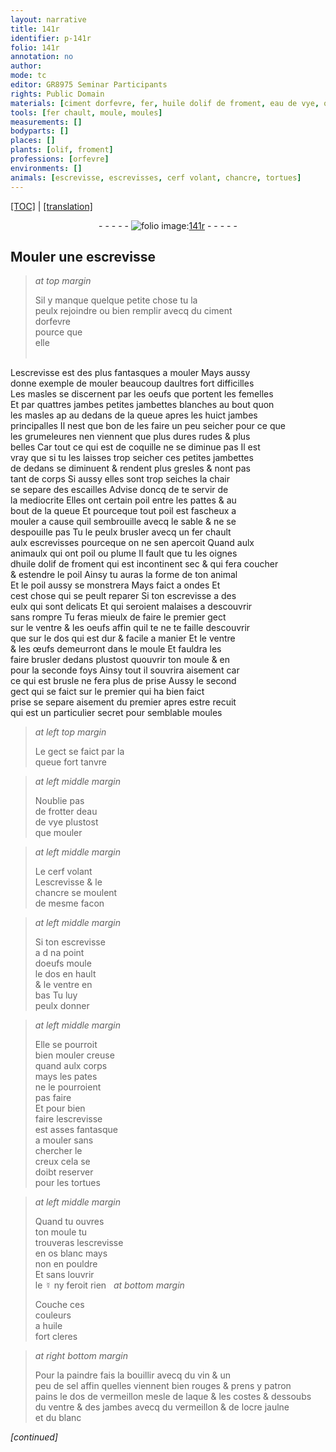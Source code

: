 ```yaml
---
layout: narrative
title: 141r
identifier: p-141r
folio: 141r
annotation: no
author:
mode: tc
editor: GR8975 Seminar Participants
rights: Public Domain
materials: [ciment dorfevre, fer, huile dolif de froment, eau de vye, os blanc, ☿, huile, vin, sel, vermeillon, laque, ocre jaulne, blanc]
tools: [fer chault, moule, moules]
measurements: []
bodyparts: []
places: []
plants: [olif, froment]
professions: [orfevre]
environments: []
animals: [escrevisse, escrevisses, cerf volant, chancre, tortues]
---
```


 <p><a href="{{ site.baseurl }}/diplomatic/">[TOC]</a> | <a href="{{ site.baseurl }}/texts/p-141r_tl/" target="_blank">[translation]</a></p><div class="folio" align="center">- - - - - <a href="http://gallica.bnf.fr/ark:/12148/btv1b10500001g/f287.image" target="_blank"><img src="https://cu-mkp.github.io/2017-workshop-edition/assets/photo-icon.png" alt="folio image: " style="display:inline-block; margin-bottom:-3px;"/>141r</a> - - - - - </div>  
  

## Mouler une <span class="al">escrevisse</span>

 
> *at top margin*
> 
> 
>  Sil y manque quelque petite chose tu la<br/> peulx rejoindre ou bien remplir avecq du <span class="m">ciment<br/> d<span class="pro">orfevre</span></span><br/> pource que<br/> elle <span class="ill"></span><br/> <span class="ill"></span><br/> <span class="ill"></span>
 
L<span class="al">escrevisse</span> est des plus fantasques a mouler Mays aussy<br/> donne exemple de mouler beaucoup daultres fort difficilles<br/> Les masles se discernent par les oeufs que portent les femelles<br/> Et par quattres <span class="del">jambes</span> petites jambettes blanches au bout quon<br/> les masles <span class="del">ap</span> au dedans de la queue apres les huict jambes<br/> principalles Il nest que bon de les faire un peu seicher pour ce que<br/> les grumeleures nen viennent que plus <span class="del">dures</span> rudes & plus<br/> belles Car tout ce qui est de coquille ne se diminue pas Il est<br/> vray que si tu les laisses trop seicher ces petites jambettes<br/> de dedans se diminuent & rendent plus gresles & nont pas<br/> tant de corps Si aussy elles sont trop seiches la chair<br/> se separe des escailles Advise doncq de te servir de<br/> la mediocrite Elles ont certain poil entre les pattes & au<br/> bout de la queue Et pourceque tout poil est fascheux a<br/> mouler a cause quil sembrouille avecq le sable & ne se<br/> despouille pas Tu le peulx brusler avecq un <span class="tl"><span class="m">fer</span> chault</span><br/> aulx <span class="al">escrevisses</span> pourceque on ne sen apercoit Quand aulx<br/> animaulx qui ont poil ou plume Il fault que tu les oignes<br/> d<span class="m">huile <span class="add">d<span class="pa">olif</span></span> de <span class="pa">from<span class="exp">ent</span></span></span> qui est incontinent sec & qui fera coucher<br/> & estendre le poil Ainsy tu auras la forme de ton animal<br/> Et le poil aussy se monstrera Mays faict a ondes Et<br/> cest chose qui se peult reparer Si ton <span class="al">escrevisse</span> a des<br/> eulx qui sont delicats Et qui seroient malaises a descouvrir<br/> sans rompre Tu feras mieulx de faire le premier gect<br/> sur le ventre & les oeufs affin quil <span class="del">te</span> ne te faille descouvrir<br/> que sur le dos qui est dur & facile a manier Et le ventre<br/> & les œufs demeurront dans le <span class="tl">moule</span> Et fauldra les<br/> faire brusler dedans plustost quouvrir ton <span class="tl">moule</span> <span class="del">& en</span><br/> pour la seconde foys Ainsy <span class="del">tout</span> il souvrira aisem<span class="exp">ent</span> car<br/> ce qui est brusle ne fera plus de prise Aussy le second<br/> gect qui se faict sur le premier qui ha bien faict<br/> prise se separe aisem<span class="exp">ent</span> du premier apres estre recuit<br/> qui est un particulier secret pour semblable <span class="tl">moules</span>
 
> *at left top margin*
> 
> 
>   Le gect se faict par la<br/> queue fort tanvre 
 
> *at left middle margin*
> 
> 
>   Noublie pas<br/> de frotter d<span class="m">eau<br/> de vye</span> plustost<br/> que mouler 
 
> *at left middle margin*
> 
> 
>   Le <span class="al">cerf volant</span><br/> L<span class="al">escrevisse</span> & le<br/> <span class="al">chancre</span> se moulent<br/> de mesme facon 
 
> *at left middle margin*
> 
> 
>   Si ton <span class="al">escrevisse</span><br/> <span class="del">a d</span> na point<br/> doeufs moule<br/> le dos en hault<br/> & le ventre en<br/> bas Tu luy<br/> peulx donner 
 
> *at left middle margin*
> 
> 
>   Elle se pourroit<br/> bien mouler creuse<br/> quand aulx corps<br/> mays les pates<br/> ne le pourroient<br/> pas faire<br/> Et pour bien<br/> faire l<span class="al">escrevisse</span><br/> est asses fantasque<br/> a mouler sans<br/> chercher le<br/> creux cela se<br/> doibt reserver<br/> pour les <span class="al">tortues</span> 
 
> *at left middle margin*
> 
> 
>   Quand tu ouvres<br/> ton <span class="tl">moule</span> tu<br/> trouveras l<span class="al">escrevisse</span><br/> en <span class="m">os blanc</span> mays<br/> non en pouldre<br/> Et sans louvrir<br/> le <span class="m">☿</span> ny feroit rien 
   
> *at bottom margin*
> 
> 
>   Couche ces<br/> couleurs<br/> a <span class="m">huile</span><br/> fort cleres 
 
> *at right bottom margin*
> 
> 
>   Pour la paindre fais la bouillir avecq du <span class="m">vin</span> & un<br/> peu de <span class="m">sel</span> affin quelles viennent bien rouges & prens y patron<br/> pains le dos de <span class="m">vermeillon</span> mesle de <span class="m">laque</span> & les costes & dessoubs<br/> du ventre & des jambes avecq du <span class="m">vermeillon</span> & de l<span class="m">ocre jaulne</span><br/> et du <span class="m">blanc</span> 
 
*[continued]*
 
 